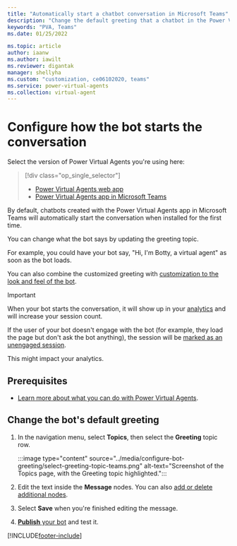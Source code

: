 ```yaml
---
title: "Automatically start a chatbot conversation in Microsoft Teams"
description: "Change the default greeting that a chatbot in the Power Virtual Agents app in Microsoft Teams uses."
keywords: "PVA, Teams"
ms.date: 01/25/2022

ms.topic: article
author: iaanw
ms.author: iawilt
ms.reviewer: digantak
manager: shellyha
ms.custom: "customization, ce06102020, teams"
ms.service: power-virtual-agents
ms.collection: virtual-agent
---
```


# Configure how the bot starts the conversation

Select the version of Power Virtual Agents you're using here:

> [!div class="op_single_selector"]
>
> - [Power Virtual Agents web app](../configure-bot-greeting.md)
> - [Power Virtual Agents app in Microsoft Teams](configure-bot-greeting-teams.md)

By default, chatbots created with the Power Virtual Agents app in Microsoft Teams will automatically start the conversation when installed for the first time.

You can change what the bot says by updating the greeting topic.

For example, you could have your bot say, "Hi, I'm Botty, a virtual agent" as soon as the bot loads.

You can also combine the customized greeting with [customization to the look and feel of the bot](customize-default-canvas-teams.md).

> [!IMPORTANT]
> When your bot starts the conversation, it will show up in your [analytics](analytics-overview-teams.md) and will increase your session count.
>
> If the user of your bot doesn't engage with the bot (for example, they load the page but don't ask the bot anything), the session will be [marked as an unengaged session](analytics-summary-teams.md#engagement-over-time-chart).
>
> This might impact your analytics.

## Prerequisites

- [Learn more about what you can do with Power Virtual Agents](fundamentals-what-is-power-virtual-agents-teams.md).

## Change the bot's default greeting

1. In the navigation menu, select **Topics**, then select the **Greeting** topic row.

    :::image type="content" source="../media/configure-bot-greeting/select-greeting-topic-teams.png" alt-text="Screenshot of the Topics page, with the Greeting topic highlighted.":::

1. Edit the text inside the **Message** nodes. You can also [add or delete additional nodes](authoring-create-edit-topics-teams.md#insert-nodes).

1. Select **Save** when you're finished editing the message.

1. [**Publish** your bot](publication-add-bot-to-microsoft-teams-teams.md) and test it.

[!INCLUDE[footer-include](../includes/footer-banner.md)]
